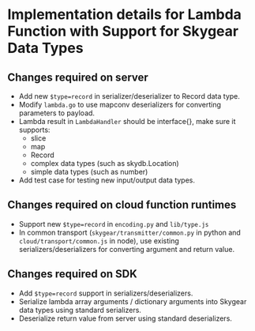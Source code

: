 # Implementation details for Lambda Function with Support for Skygear Data Types

## Changes required on server

* Add new `$type=record` in serializer/deserializer to Record data type.
* Modify `lambda.go` to use mapconv deserializers for converting parameters
  to payload.
* Lambda result in `LambdaHandler` should be interface{}, make sure it supports:
  * slice
  * map
  * Record
  * complex data types (such as skydb.Location)
  * simple data types (such as number)
* Add test case for testing new input/output data types.

## Changes required on cloud function runtimes

* Support new `$type=record` in `encoding.py` and `lib/type.js`
* In common transport (`skygear/transmitter/common.py` in python and
  `cloud/transport/common.js` in node), use existing serializers/deserializers
  for converting argument and return value.

## Changes required on SDK

* Add `$type=record` support in serializers/deserializers.
* Serialize lambda array arguments / dictionary arguments into Skygear data
  types using standard serializers.
* Deserialize return value from server using standard deserializers.
